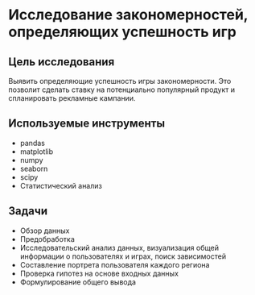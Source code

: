 # Исследование закономерностей, определяющих успешность игр

## Цель исследования

Выявить определяющие успешность игры закономерности. Это позволит сделать ставку на потенциально популярный продукт и спланировать рекламные кампании.

## Используемые инструменты
* pandas
* matplotlib
* numpy
* seaborn
* scipy
* Статистический анализ

## Задачи
* Обзор данных
* Предобработка
* Исследовательский анализ данных, визуализация общей информации о пользователях и играх, поиск зависимостей
* Составление портрета пользователя каждого региона
* Проверка гипотез на основе входных данных
* Формулирование общего вывода
